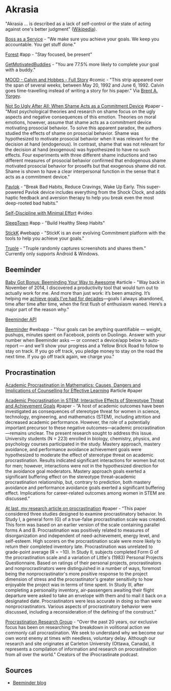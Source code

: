 # Akrasia

"Akrasia ... is described as a lack of self-control or the state of acting against one's better judgment" \([Wikipedia](https://en.wikipedia.org/wiki/Akrasia)\).

[Boss as a Service](https://bossasaservice.life/) - "We make sure you achieve your goals. We keep you accountable. You get stuff done."

[Forest](https://www.forestapp.cc/) \#app - "Stay focused, be present"

[GetMotivatedBuddies](https://www.getmotivatedbuddies.com/) - "You are 77.5% more likely to complete your goal with a buddy."

[MOOD - Calvin and Hobbes - Full Story](http://web.mit.edu/manoli/mood/www/calvin-full.html) \#comic - "This strip appeared over the span of several weeks, between May 20, 1992 and June 6, 1992. Calvin goes time-travelling instead of writing a story for his paper." Via [Brent A. Yorgey](http://ozark.hendrix.edu/~yorgey/).

[Not So Ugly After All: When Shame Acts as a Commitment Device](https://www.researchgate.net/publication/23274172_Not_So_Ugly_After_All_When_Shame_Acts_as_a_Commitment_Device) \#paper - "Most psychological theories and research on shame focus on the ugly aspects and negative consequences of this emotion. Theories on moral emotions, however, assume that shame acts as a commitment device motivating prosocial behavior. To solve this apparent paradox, the authors studied the effects of shame on prosocial behavior. Shame was hypothesized to motivate prosocial behavior when it was relevant for the decision at hand \(endogenous\). In contrast, shame that was not relevant for the decision at hand \(exogenous\) was hypothesized to have no such effects. Four experiments with three different shame inductions and two different measures of prosocial behavior confirmed that endogenous shame motivated prosocial behavior for proselfs but that exogenous shame did not. Shame is shown to have a clear interpersonal function in the sense that it acts as a commitment device."

[Pavlok](https://pavlok.com/) - "Break Bad Habits, Reduce Cravings, Wake Up Early. This super-powered Pavlok device includes everything from the Shock Clock, and adds haptic feedback and aversion therapy to help you break even the most deep-rooted bad habits."

[Self-Discipline with Minimal Effort](https://www.youtube.com/watch?v=mU2b2kHeEec) \#video

[SleepTown](https://sleeptown.seekrtech.com/) \#app - "Build Healthy Sleep Habits"

[StickK](http://www.stickk.com/) \#webapp - "StickK is an ever evolving Commitment platform with the tools to help you achieve your goals."

[Truple](https://truple.io/) - "Truple randomly captures screenshots and shares them." Currently only supports Android & Windows.

## Beeminder

[Baby Got Bonus: Beeminding Your Way to Awesome](https://www.graysonbraymorris.com/baby-got-bonus/) \#article - "Way back in November of 2014, I discovered a productivity tool that would turn out to actually work for me. And more than just work: it’s been amazing. It’s helping me [achieve goals I’ve had for decades](https://www.beeminder.com/grayson)—goals I always abandoned, time after time after time, when the first flush of enthusiasm waned. Here’s a major part of the reason why."

[Beeminder API](https://api.beeminder.com/#beeminder-api-reference)

[Beeminder](https://www.beeminder.com/home) \#webapp - "Your goals can be anything quantifiable — weight, pushups, minutes spent on Facebook, points on Duolingo. Answer with your number when Beeminder asks — or connect a device/app below to auto-report — and we'll show your progress and a Yellow Brick Road to follow to stay on track. If you go off track, you pledge money to stay on the road the next time. If you go off track again, we charge you."

## Procrastination

[Academic Procrastination in Mathematics: Causes, Dangers and Implications of Counselling for Effective Learning](https://files.eric.ed.gov/fulltext/EJ1066019.pdf) \#article \#paper

[Academic Procrastination in STEM: Interactive Effects of Stereotype Threat and Achievement Goals](https://onlinelibrary.wiley.com/doi/full/10.1002/j.2161-0045.2014.00076.x) \#paper - “A host of academic outcomes have been investigated as consequences of stereotype threat for women in science, technology, engineering, and mathematics \(STEM\), including attrition and decreased academic performance. However, the role of a potentially important precursor to these negative outcomes—academic procrastination—remains unclear. The present research sought to address this issue. University students \(N = 223\) enrolled in biology, chemistry, physics, and psychology courses participated in the study. Mastery approach, mastery avoidance, and performance avoidance achievement goals were hypothesized to moderate the effect of stereotype threat on academic procrastination. Results indicated significant interactions for women but not for men; however, interactions were not in the hypothesized direction for the avoidance goal moderators. Mastery approach goals exerted a significant buffering effect on the stereotype threat–academic procrastination relationship, but, contrary to prediction, both mastery avoidance and performance avoidance goals exerted a significant buffering effect. Implications for career‐related outcomes among women in STEM are discussed.”

[At last, my research article on procrastination](https://www.sciencedirect.com/science/article/pii/0092656686901273) \#paper - “This paper considered three studies designed to examine procrastinatory behavior. In Study I, a general form \(G\) of a true-false procrastination scale was created. This form was based on an earlier version of the scale containing parallel forms A and B. Procrastination was positively related to measures of disorganization and independent of need-achievement, energy level, and self-esteem. High scorers on the procrastination scale were more likely to return their completed inventory late. Procrastination was unrelated to grade-point average \(R = −10\). In Study II, subjects completed Form G of the procrastination scale and a variation of Little's \(1983\) Personal Projects Questionnaire. Based on ratings of their personal projects, procrastinators and nonprocrastinators were distinguished in a number of ways, foremost being the nonprocrastinator's more positive response to the project dimension of stress and the procrastinator's greater sensitivity to how enjoyable the project was in terms of time spent. In Study III, after completing a personality inventory, air-passengers awaiting their flight departure were asked to take an envelope with them and to mail it back on a designated date. Procrastinators were less accurate in doing so than were nonprocrastinators. Various aspects of procrastinatory behavior were discussed, including a reconsideration of the defining of the construct.”

[Procrastination Research Group](https://www.procrastination.ca/) - "Over the past 20 years, our exclusive focus has been on researching the breakdown in volitional action we commonly call procrastination. We seek to understand why we become our own worst enemy at times with needless, voluntary delay. Although our research and site originates at Carleton University \(Ottawa, Canada\), it represents a compilation of information and research on procrastination from all over the world." Creators of the iProcrastinate podcast.

## Sources

* [Beeminder blog](https://blog.beeminder.com/)

